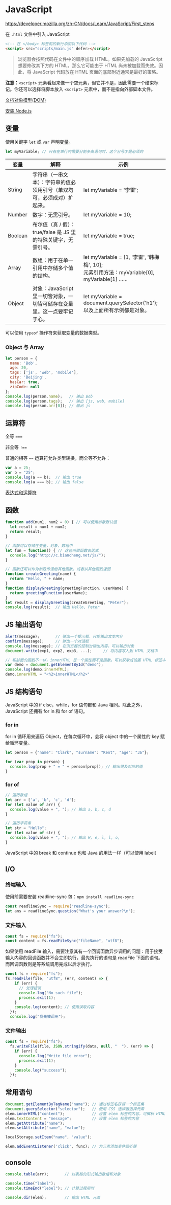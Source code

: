 # JavaScript

https://developer.mozilla.org/zh-CN/docs/Learn/JavaScript/First_steps

在 `.html` 文件中引入 JavaScript

```html
<!-- 在 </body> 标签前的新行添加以下代码 -->
<script> src="scripts/main.js" defer></script>
```

> 浏览器会按照代码在文件中的顺序加载 HTML。如果先加载的 JavaScript 想要修改其下方的 HTML，那么它可能由于 HTML 尚未被加载而失效。因此，将 JavaScript 代码放在 HTML 页面的底部附近通常是最好的策略。

**注意：**`<script>` 元素看起来像一个空元素，但它并不是，因此需要一个结束标记。你还可以选择将脚本放入 `<script>` 元素中，而不是指向外部脚本文件。

[文档对象模型(DOM)](https://developer.mozilla.org/zh-CN/docs/Web/API/Document_Object_Model)

[安装 Node.js](https://docs.microsoft.com/zh-cn/windows/dev-environment/javascript/nodejs-on-windows)

## 变量

使用关键字 `let` 或 `var` 声明变量。

```js
let myVariable; // 只有在单行内需要分割多条语句时，这个分号才是必须的
```

| 变量    | 解释                                                                    | 示例                                                                                           |
| ------- | ----------------------------------------------------------------------- | ---------------------------------------------------------------------------------------------- |
| String  | 字符串（一串文本）：字符串的值必须用引号（单双均可，必须成对）扩起来。  | let myVariable = '李雷';                                                                       |
| Number  | 数字：无需引号。                                                        | let myVariable = 10;                                                                           |
| Boolean | 布尔值（真 / 假）： true/false 是 JS 里的特殊关键字，无需引号。         | let myVariable = true;                                                                         |
| Array   | 数组：用于在单一引用中存储多个值的结构。                                | let myVariable = [1, '李雷', '韩梅梅', 10];<br />元素引用方法：myVariable[0], myVariable[1] …… |
| Object  | 对象：JavaScript 里一切皆对象，一切皆可储存在变量里。这一点要牢记于心。 | let myVariable = document.querySelector('h1');<br />以及上面所有示例都是对象。                 |

可以使用 `typeof` 操作符来获取变量的数据类型。

### Object 与 Array

```js
let person = {
  name: 'Bob',
  age: 20,
  tags: ['js', 'web', 'mobile'],
  city: 'Beijing',
  hasCar: true,
  zipCode: null
};
console.log(person.name);   // 输出 Bob
console.log(person.tags);   // 输出 [js, web, mobile]
console.log(person.arr[0]); // 输出 js
```

## 运算符

全等 `===`

非全等 `!==`

普通的相等 `==` 运算符允许类型转换，而全等不允许：

```js
var a = 25;
var b = "25";
console.log(a == b);  // 输出 true
console.log(a === b); // 输出 false
```

[表达式和运算符](https://developer.mozilla.org/zh-CN/docs/Web/JavaScript/Reference/Operators)

## 函数

```js
function add(num1, num2 = 0) { // 可以使用参数默认值
  let result = num1 + num2;
  return result;
}
```

```js
// 函数可以存储在变量，对象，数组中
let fun = function() { // 这也叫做函数表达式
  console.log("http://c.biancheng.net/js/");
}

// 函数还可以作为参数传递给其他函数，或者从其他函数返回
function createGreeting(name) {
  return "Hello, " + name;
}
function displayGreeting(greetingFunction, userName) {
  return greetingFunction(userName);
}
let result = displayGreeting(createGreeting, "Peter");
console.log(result);  // 输出 Hello, Peter
```

## JS 输出语句

```js
alert(message);       // 弹出一个提示框，只能输出文本内容
confirm(message);     // 弹出一个对话框
console.log(message); // 在浏览器的控制台输出内容，可以输出对象
document.write(exp1, exp2, exp3, ...);     // 将内容写入到 HTML 文档中

// 和前面的函数不一样，innerHTML 是一个属性而不是函数。可以获取或设置 HTML 标签中的内容。
var demo = document.getElementById("demo");
console.log(demo.innerHTML);
demo.innerHTML = "<h2>innerHTML</h2>"
```

## JS 结构语句

JavaScript 中的 if else，while，for 语句都和 Java 相同。除此之外，JavaScript 还拥有 for in 和 for of 语句。

### for in

for in 循环用来遍历 Object，在每次循环中，会将 object 中的一个属性的 key 赋给循环变量。

```js
let person = {"name": "Clark", "surname": "Kent", "age": "36"};

for (var prop in person) {
  console.log(prop + " = " + person[prop]); // 输出键及对应的值
}
```

### for of

```js
// 遍历数组
let arr = ['a', 'b', 'c', 'd'];
for (let value of arr) {
  console.log(value + ", "); // 输出 a, b, c, d
}

// 遍历字符串
let str = "Hello";
for (let value of str) {
  console.log(value + ", "); // 输出 H, e, l, l, o, 
}
```

JavaScript 中的 break 和 continue 也和 Java 的用法一样（可以使用 label）

## I/O

### 终端输入

使用前需要安装 readline-sync 包：`npm install readline-sync`

```js
const readlineSync = require("readline-sync");
let ans = readlineSync.question("What's your answer?\n");
```

### 文件输入

```js
const fs = require("fs");
const content = fs.readFileSync("fileName", "utf8");
```

如果使用 readFile 输入，需要注意其有一个回调函数异步调用的问题：用于接受输入内容的回调函数并不会立即执行，最先执行的语句是 readFile 下面的语句。而回调函数则是等系统调用完成以后才执行。

```js
const fs = require("fs");
fs.readFile(file, "utf8", (err, content) => {
    if (err) {
      // 处理错误
      console.log("No such file");
      process.exit(1);
    }
    console.log(content); // 使用读取内容
  });
  console.log("我先被调用");
```

### 文件输出

```js
const fs = require("fs");
  fs.writeFile(file, JSON.stringify(data, null, "  "), (err) => {
    if (err) {
      console.log("Write file error");
      process.exit(1);
    }
    console.log("success");
  });
```

## 常用语句

```js
document.getElementByTagName("name"); // 通过标签名获得一个标签集
document.querySelector("selector");   // 使用 CSS 选择器选择元素
elem.innerHTML("content");            // 设置 elem 标签的内容，可解析 HTML 元素。
elem.textContent = "message";         // 设置 elem 标签的内容
elem.getAttribute("name");
elem.setAttribute("name", "value");

localStorage.setItem("name", "value");

elem.addEventListener('click', func); // 为元素添加事件监听器
```

## console

```js
console.table(arr);       // 以表格的形式输出数组和对象

console.time("label");
console.timeEnd("lebel"); // 计算过程用时

console.dir(elem);        // 输出 HTML 元素
```